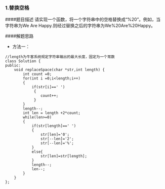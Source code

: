 ### 1.替换空格 ###
>
####题目描述
请实现一个函数，将一个字符串中的空格替换成“%20”。例如，当字符串为We Are Happy.则经过替换之后的字符串为We%20Are%20Happy。
>
####解题思路
+  方法一：
```
//length为牛客系统规定字符串输出的最大长度，固定为一个常数
class Solution {
public:
	void replaceSpace(char *str,int length) {
		int count =0;
        for(int i =0;i<length;i++)
        {
            if(str[i]==' ')
             {
                count++;
             }
        }
        length--;
        int len = length +2*count;
        while(len>=0)
        {
            if(str[length]==' ')
            {
                str[len]='0';
                str[--len]='2';
                str[--len]='%';
            }
            else{
                str[len]=str[length];
            }
            length--;
            len--;
        }
	}
};
```
